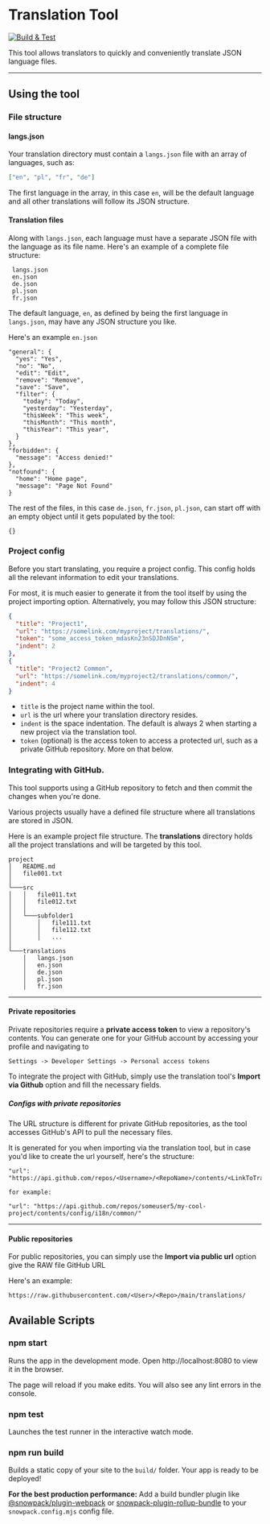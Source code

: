 # Translation Tool

[![Build & Test](https://github.com/codeborne/translate-tool/actions/workflows/ci.yml/badge.svg)](https://github.com/codeborne/translate-tool/actions/workflows/ci.yml)

This tool allows translators to quickly and conveniently translate JSON language files.

---
## Using the tool

### File structure

#### langs.json

Your translation directory must contain a `langs.json` file with an array of languages, such as:
```json
["en", "pl", "fr", "de"]
```
The first language in the array, in this case `en`, will be the default language and all other translations will follow its JSON structure.

#### Translation files
Along with `langs.json`, each language must have a separate JSON file with the language as its file name. Here's an example of a complete file structure:

```
 langs.json
 en.json
 de.json
 pl.json
 fr.json
```

The default language, `en`, as defined by being the first language in `langs.json`, may have any JSON structure you like.

Here's an example `en.json`

```json5
"general": {
  "yes": "Yes",
  "no": "No",
  "edit": "Edit",
  "remove": "Remove",
  "save": "Save",
  "filter": {
    "today": "Today",
    "yesterday": "Yesterday",
    "thisWeek": "This week",
    "thisMonth": "This month",
    "thisYear": "This year",
  }
},
"forbidden": {
  "message": "Access denied!"
},
"notfound": {
  "home": "Home page",
  "message": "Page Not Found"
}
```

The rest of the files, in this case `de.json`, `fr.json`, `pl.json`, can start off with an empty object until it gets populated by the tool:
```
{}
```

### Project config
Before you start translating, you require a project config. This config holds all the relevant information to edit your translations.

For most, it is much easier to generate it from the tool itself by using the project importing option. 
Alternatively, you may follow this JSON structure:

```json
{
  "title": "Project1",
  "url": "https://somelink.com/myproject/translations/",
  "token": "some_access_token_mdasKn23nSDJDnNSm",
  "indent": 2
},
{
  "title": "Project2 Common",
  "url": "https://somelink.com/myproject2/translations/common/",
  "indent": 4
}
```

* `title` is the project name within the tool.
* `url` is the url where your translation directory resides.
* `indent` is the space indentation. The default is always 2 when starting a new project via the translation tool.
* `token` (optional) is the access token to access a protected url, such as a private GitHub repository. More on that below.

### Integrating with GitHub.

This tool supports using a GitHub repository to fetch and then commit the changes when you're done.

Various projects usually have a defined file structure where all translations are stored in JSON.

Here is an example project file structure.
The **translations** directory holds all the project translations and will be targeted by this tool.
```
project
│   README.md
│   file001.txt
│
└───src
│   │   file011.txt
│   │   file012.txt
│   │
│   └───subfolder1
│       │   file111.txt
│       │   file112.txt
│       │   ...
│   
└───translations
    │   langs.json
    │   en.json
    │   de.json
    │   pl.json
    │   fr.json
```

---
#### Private repositories


Private repositories require a **private access token** to view a repository's contents. You can generate one for your GitHub account by accessing  your profile and navigating to
```
Settings -> Developer Settings -> Personal access tokens
```

To integrate the project with GitHub, simply use the translation tool's **Import via Github** option and fill the necessary fields.

##### Configs with private repositories

The URL structure is different for private GitHub repositories, as the tool accesses GitHub's API to pull the necessary files.

It is generated for you when importing via the translation tool, but in case you'd like to create the url yourself, here's the structure:
```
"url": "https://api.github.com/repos/<Username>/<RepoName>/contents/<LinkToTranslationsDirectory>/"

for example:

"url": "https://api.github.com/repos/someuser5/my-cool-project/contents/config/i18n/common/"
```

---
#### Public repositories

For public repositories, you can simply use the **Import via public url** option give the RAW file GitHub URL

Here's an example:
```
https://raw.githubusercontent.com/<User>/<Repo>/main/translations/
```

## Available Scripts

### npm start

Runs the app in the development mode.
Open http://localhost:8080 to view it in the browser.

The page will reload if you make edits.
You will also see any lint errors in the console.

### npm test

Launches the test runner in the interactive watch mode.

### npm run build

Builds a static copy of your site to the `build/` folder.
Your app is ready to be deployed!

**For the best production performance:** Add a build bundler plugin like [@snowpack/plugin-webpack](https://github.com/snowpackjs/snowpack/tree/main/plugins/plugin-webpack) or [snowpack-plugin-rollup-bundle](https://github.com/ParamagicDev/snowpack-plugin-rollup-bundle) to your `snowpack.config.mjs` config file.
